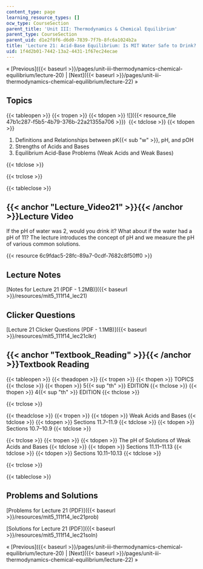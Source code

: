 ```yaml
---
content_type: page
learning_resource_types: []
ocw_type: CourseSection
parent_title: 'Unit III: Thermodynamics & Chemical Equilibrium'
parent_type: CourseSection
parent_uid: d1e2f8f6-d6d0-7839-7f7b-8fc6a1024b2a
title: 'Lecture 21: Acid-Base Equilibrium: Is MIT Water Safe to Drink?'
uid: 1f4d2b01-7442-13a2-4431-1f67ec24ecae
---
```


« [Previous]({{< baseurl >}}/pages/unit-iii-thermodynamics-chemical-equilibrium/lecture-20) | [Next]({{< baseurl >}}/pages/unit-iii-thermodynamics-chemical-equilibrium/lecture-22) »

Topics
------

{{< tableopen >}}
{{< tropen >}}
{{< tdopen >}}
![]({{< resource_file 47b1c287-f5b5-4b79-376b-22a21355a706 >}}) 
{{< tdclose >}}
{{< tdopen >}}


1.  Definitions and Relationships between pK{{< sub "w" >}}, pH, and pOH
2.  Strengths of Acids and Bases
3.  Equilibrium Acid-Base Problems (Weak Acids and Weak Bases)


{{< tdclose >}}

{{< trclose >}}

{{< tableclose >}}

{{< anchor "Lecture_Video21" >}}{{< /anchor >}}Lecture Video
------------------------------------------------------------

If the pH of water was 2, would you drink it? What about if the water had a pH of 11? The lecture introduces the concept of pH and we measure the pH of various common solutions.

{{< resource 6c9fdac5-28fc-89a7-0cdf-7682c8f50ff0 >}}

Lecture Notes
-------------

[Notes for Lecture 21 (PDF - 1.2MB)]({{< baseurl >}}/resources/mit5_111f14_lec21)

Clicker Questions
-----------------

[Lecture 21 Clicker Questions (PDF - 1.1MB)]({{< baseurl >}}/resources/mit5_111f14_lec21clkr)

{{< anchor "Textbook_Reading" >}}{{< /anchor >}}Textbook Reading
----------------------------------------------------------------

{{< tableopen >}}
{{< theadopen >}}
{{< tropen >}}
{{< thopen >}}
TOPICS
{{< thclose >}}
{{< thopen >}}
5{{< sup "th" >}} EDITION
{{< thclose >}}
{{< thopen >}}
4{{< sup "th" >}} EDITION
{{< thclose >}}

{{< trclose >}}

{{< theadclose >}}
{{< tropen >}}
{{< tdopen >}}
Weak Acids and Bases
{{< tdclose >}}
{{< tdopen >}}
Sections 11.7–11.9
{{< tdclose >}}
{{< tdopen >}}
Sections 10.7–10.9
{{< tdclose >}}

{{< trclose >}}
{{< tropen >}}
{{< tdopen >}}
The pH of Solutions of Weak Acids and Bases
{{< tdclose >}}
{{< tdopen >}}
Sections 11.11–11.13
{{< tdclose >}}
{{< tdopen >}}
Sections 10.11–10.13
{{< tdclose >}}

{{< trclose >}}

{{< tableclose >}}

Problems and Solutions
----------------------

[Problems for Lecture 21 (PDF)]({{< baseurl >}}/resources/mit5_111f14_lec21prob)

[Solutions for Lecture 21 (PDF)]({{< baseurl >}}/resources/mit5_111f14_lec21soln)

« [Previous]({{< baseurl >}}/pages/unit-iii-thermodynamics-chemical-equilibrium/lecture-20) | [Next]({{< baseurl >}}/pages/unit-iii-thermodynamics-chemical-equilibrium/lecture-22) »